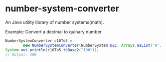 number-system-converter
=============
An Java utility library of number systems(math).

Example: Convert a decimal to quinary number
```java
NumberSystemConverter c10To5 =
        new NumberSystemConverter(NumberSystem.DEC, Arrays.asList('0', '1', '2', '3', '4'));
System.out.println(c10To5.toBase2("100"));
// Output: 400
```
